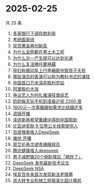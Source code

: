 # 2025-02-25

共 25 条

<!-- BEGIN -->
<!-- 最后更新时间 Tue Feb 25 2025 20:29:54 GMT+0800 (China Standard Time) -->

1. [多家银行下调存款利率](https://www.zhihu.com/search?q=%E5%A4%9A%E5%AE%B6%E9%93%B6%E8%A1%8C%E4%B8%8B%E8%B0%83%E5%AD%98%E6%AC%BE%E5%88%A9%E7%8E%87)
1. [考研国家线](https://www.zhihu.com/search?q=%E8%80%83%E7%A0%94%E5%9B%BD%E5%AE%B6%E7%BA%BF)
1. [现货黄金再创新高](https://www.zhihu.com/search?q=%E7%8E%B0%E8%B4%A7%E9%BB%84%E9%87%91%E5%86%8D%E5%88%9B%E6%96%B0%E9%AB%98)
1. [为什么全网都在黑土木工程](https://www.zhihu.com/search?q=%E4%B8%BA%E4%BB%80%E4%B9%88%E5%85%A8%E7%BD%91%E9%83%BD%E5%9C%A8%E9%BB%91%E5%9C%9F%E6%9C%A8%E5%B7%A5%E7%A8%8B)
1. [为什么光一产生就可以达到光速](https://www.zhihu.com/search?q=%E4%B8%BA%E4%BB%80%E4%B9%88%E5%85%89%E4%B8%80%E4%BA%A7%E7%94%9F%E5%B0%B1%E5%8F%AF%E4%BB%A5%E8%BE%BE%E5%88%B0%E5%85%89%E9%80%9F)
1. [为什么复活哪吒要用藕](https://www.zhihu.com/search?q=%E4%B8%BA%E4%BB%80%E4%B9%88%E5%A4%8D%E6%B4%BB%E5%93%AA%E5%90%92%E8%A6%81%E7%94%A8%E8%97%95)
1. [孕妇称被动车上行李箱砸中致孩子夭折](https://www.zhihu.com/search?q=%E5%AD%95%E5%A6%87%E7%A7%B0%E8%A2%AB%E5%8A%A8%E8%BD%A6%E4%B8%8A%E8%A1%8C%E6%9D%8E%E7%AE%B1%E7%A0%B8%E4%B8%AD%E8%87%B4%E5%AD%A9%E5%AD%90%E5%A4%AD%E6%8A%98)
1. [哪些演员的表演可以称为教科书式的演技](https://www.zhihu.com/search?q=%E5%93%AA%E4%BA%9B%E6%BC%94%E5%91%98%E7%9A%84%E8%A1%A8%E6%BC%94%E5%8F%AF%E4%BB%A5%E7%A7%B0%E4%B8%BA%E6%95%99%E7%A7%91%E4%B9%A6%E5%BC%8F%E7%9A%84%E6%BC%94%E6%8A%80)
1. [中国首口万米深井胜利完钻](https://www.zhihu.com/search?q=%E4%B8%AD%E5%9B%BD%E9%A6%96%E5%8F%A3%E4%B8%87%E7%B1%B3%E6%B7%B1%E4%BA%95%E8%83%9C%E5%88%A9%E5%AE%8C%E9%92%BB)
1. [阿里股价大涨](https://www.zhihu.com/search?q=%E9%98%BF%E9%87%8C%E8%82%A1%E4%BB%B7%E5%A4%A7%E6%B6%A8)
1. [争议艺人为何扎堆演技类综艺](https://www.zhihu.com/search?q=%E4%BA%89%E8%AE%AE%E8%89%BA%E4%BA%BA%E4%B8%BA%E4%BD%95%E6%89%8E%E5%A0%86%E6%BC%94%E6%8A%80%E7%B1%BB%E7%BB%BC%E8%89%BA)
1. [奶奶每天玩手机到凌晨近视 2300 度](https://www.zhihu.com/search?q=%E5%A5%B6%E5%A5%B6%E6%AF%8F%E5%A4%A9%E7%8E%A9%E6%89%8B%E6%9C%BA%E5%88%B0%E5%87%8C%E6%99%A8%E8%BF%91%E8%A7%86%202300%20%E5%BA%A6)
1. [1800元一次离婚跟拍需求比结婚还多](https://www.zhihu.com/search?q=1800%E5%85%83%E4%B8%80%E6%AC%A1%E7%A6%BB%E5%A9%9A%E8%B7%9F%E6%8B%8D%E9%9C%80%E6%B1%82%E6%AF%94%E7%BB%93%E5%A9%9A%E8%BF%98%E5%A4%9A)
1. [滤镜开播](https://www.zhihu.com/search?q=%E6%BB%A4%E9%95%9C%E5%BC%80%E6%92%AD)
1. [泽连斯基希望重建中得到中国帮助](https://www.zhihu.com/search?q=%E6%B3%BD%E8%BF%9E%E6%96%AF%E5%9F%BA%E5%B8%8C%E6%9C%9B%E9%87%8D%E5%BB%BA%E4%B8%AD%E5%BE%97%E5%88%B0%E4%B8%AD%E5%9B%BD%E5%B8%AE%E5%8A%A9)
1. [比亚迪奖励 9 位黑公关线索提供人](https://www.zhihu.com/search?q=%E6%AF%94%E4%BA%9A%E8%BF%AA%E5%A5%96%E5%8A%B1%209%20%E4%BD%8D%E9%BB%91%E5%85%AC%E5%85%B3%E7%BA%BF%E7%B4%A2%E6%8F%90%E4%BE%9B%E4%BA%BA)
1. [百度搜索接入DeepSeek](https://www.zhihu.com/search?q=%E7%99%BE%E5%BA%A6%E6%90%9C%E7%B4%A2%E6%8E%A5%E5%85%A5DeepSeek)
1. [难哄 开播](https://www.zhihu.com/search?q=%E9%9A%BE%E5%93%84%20%E5%BC%80%E6%92%AD)
1. [郭艾伦再次谴责捅眼球员](https://www.zhihu.com/search?q=%E9%83%AD%E8%89%BE%E4%BC%A6%E5%86%8D%E6%AC%A1%E8%B0%B4%E8%B4%A3%E6%8D%85%E7%9C%BC%E7%90%83%E5%91%98)
1. [腾讯健康接入deepseek](https://www.zhihu.com/search?q=%E8%85%BE%E8%AE%AF%E5%81%A5%E5%BA%B7%E6%8E%A5%E5%85%A5deepseek)
1. [男子减肥做20个俯卧撑后「肺炸了」](https://www.zhihu.com/search?q=%E7%94%B7%E5%AD%90%E5%87%8F%E8%82%A5%E5%81%9A20%E4%B8%AA%E4%BF%AF%E5%8D%A7%E6%92%91%E5%90%8E%E3%80%8C%E8%82%BA%E7%82%B8%E4%BA%86%E3%80%8D)
1. [DeepSeek 发布最新技术论文](https://www.zhihu.com/search?q=DeepSeek%20%E5%8F%91%E5%B8%83%E6%9C%80%E6%96%B0%E6%8A%80%E6%9C%AF%E8%AE%BA%E6%96%87)
1. [DeepSeek NSA](https://www.zhihu.com/search?q=DeepSeek%20NSA)
1. [埃及百年来首次发现新法老陵墓](https://www.zhihu.com/search?q=%E5%9F%83%E5%8F%8A%E7%99%BE%E5%B9%B4%E6%9D%A5%E9%A6%96%E6%AC%A1%E5%8F%91%E7%8E%B0%E6%96%B0%E6%B3%95%E8%80%81%E9%99%B5%E5%A2%93)
1. [浙大转专业机械工程报录比超计算机](https://www.zhihu.com/search?q=%E6%B5%99%E5%A4%A7%E8%BD%AC%E4%B8%93%E4%B8%9A%E6%9C%BA%E6%A2%B0%E5%B7%A5%E7%A8%8B%E6%8A%A5%E5%BD%95%E6%AF%94%E8%B6%85%E8%AE%A1%E7%AE%97%E6%9C%BA)

<!-- END -->
